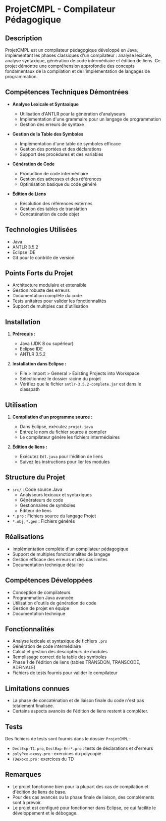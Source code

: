 # ProjetCMPL - Compilateur Pédagogique

## Description

ProjetCMPL est un compilateur pédagogique développé en Java, implémentant les phases classiques d'un compilateur : analyse lexicale, analyse syntaxique, génération de code intermédiaire et édition de liens. Ce projet démontre une compréhension approfondie des concepts fondamentaux de la compilation et de l'implémentation de langages de programmation.

## Compétences Techniques Démontrées

- **Analyse Lexicale et Syntaxique**
  - Utilisation d'ANTLR pour la génération d'analyseurs
  - Implémentation d'une grammaire pour un langage de programmation
  - Gestion des erreurs de syntaxe

- **Gestion de la Table des Symboles**
  - Implémentation d'une table de symboles efficace
  - Gestion des portées et des déclarations
  - Support des procédures et des variables

- **Génération de Code**
  - Production de code intermédiaire
  - Gestion des adresses et des références
  - Optimisation basique du code généré

- **Édition de Liens**
  - Résolution des références externes
  - Gestion des tables de translation
  - Concaténation de code objet

## Technologies Utilisées

- Java
- ANTLR 3.5.2
- Eclipse IDE
- Git pour le contrôle de version

## Points Forts du Projet

- Architecture modulaire et extensible
- Gestion robuste des erreurs
- Documentation complète du code
- Tests unitaires pour valider les fonctionnalités
- Support de multiples cas d'utilisation

## Installation

1. **Prérequis :**
   - Java (JDK 8 ou supérieur)
   - Eclipse IDE
   - ANTLR 3.5.2

2. **Installation dans Eclipse :**
   - File > Import > General > Existing Projects into Workspace
   - Sélectionnez le dossier racine du projet
   - Vérifiez que le fichier `antlr-3.5.2-complete.jar` est dans le classpath

## Utilisation

1. **Compilation d'un programme source :**
   - Dans Eclipse, exécutez `projet.java`
   - Entrez le nom du fichier source à compiler
   - Le compilateur génère les fichiers intermédiaires

2. **Édition de liens :**
   - Exécutez `Edl.java` pour l'édition de liens
   - Suivez les instructions pour lier les modules

## Structure du Projet

- `src/` : Code source Java
  - Analyseurs lexicaux et syntaxiques
  - Générateurs de code
  - Gestionnaires de symboles
  - Éditeur de liens
- `*.pro` : Fichiers source du langage Projet
- `*.obj`, `*.gen` : Fichiers générés


## Réalisations

- Implémentation complète d'un compilateur pédagogique
- Support de multiples fonctionnalités de langage
- Gestion efficace des erreurs et des cas limites
- Documentation technique détaillée

## Compétences Développées

- Conception de compilateurs
- Programmation Java avancée
- Utilisation d'outils de génération de code
- Gestion de projet en équipe
- Documentation technique

## Fonctionnalités

- Analyse lexicale et syntaxique de fichiers `.pro`
- Génération de code intermédiaire
- Calcul et gestion des descripteurs de modules
- Remplissage correct de la table des symboles
- Phase 1 de l'édition de liens (tables TRANSDON, TRANSCODE, ADFINALE)
- Fichiers de tests fournis pour valider le compilateur

## Limitations connues

- La phase de concaténation et de liaison finale du code n'est pas totalement finalisée.
- Certains aspects avancés de l'édition de liens restent à compléter.

## Tests

Des fichiers de tests sont fournis dans le dossier `ProjetCMPL` :
- `DeclExp-T1.pro`, `DeclExp-Err*.pro` : tests de déclarations et d'erreurs
- `polyPxx-exoyy.pro` : exercices du polycopié
- `TDexoxx.pro` : exercices du TD

## Remarques

- Le projet fonctionne bien pour la plupart des cas de compilation et d'édition de liens de base.
- Pour des cas avancés ou la phase finale de liaison, des compléments sont à prévoir.
- Le projet est configuré pour fonctionner dans Eclipse, ce qui facilite le développement et le débogage.

